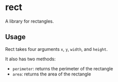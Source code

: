 # rect
A library for rectangles.

## Usage

Rect takes four arguments `x`, `y`, `width`, and `height`.

It also has two methods:

- `perimeter`: returns the perimeter of the rectangle
- `area`: returns the area of the rectangle
